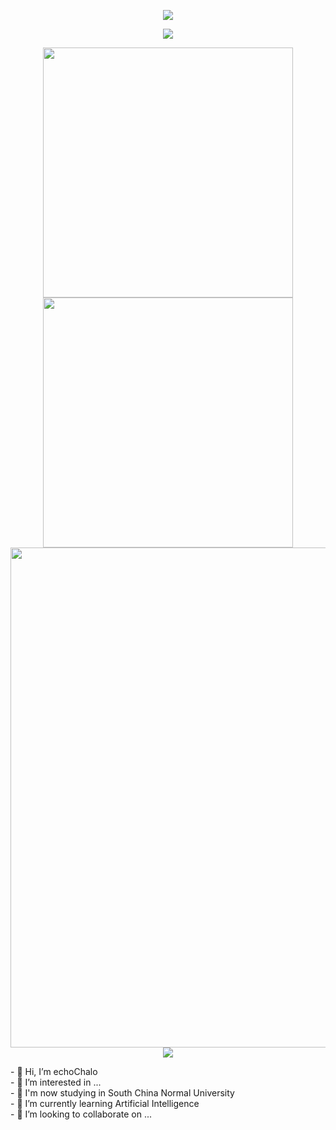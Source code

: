 <!-- header -->
<p align="center">
<img src="https://capsule-render.vercel.app/api?type=waving&color=timeGradient&height=300&&section=header&text=👋%20Hi&fontSize=90&fontAlign=50&fontAlignY=30&desc=I’m%20echoChalo&descAlign=50&descSize=30&descAlignY=60&animation=twinkling" />
</p>
<!--subheader -->
<p align="center">
<img src="https://readme-typing-svg.demolab.com?font=Montserrat&pause=1000&color=28F7E8&background=498FF600&center=true&vCenter=true&random=false&width=435&lines=Welcome+to+my+Github+profile+page!" />
</p>
<!-- data-->

<p align="center">
<img align="center" width="400" src="https://github-readme-stats.vercel.app/api?username=echoChalo&theme=transparent&include_all_commits=true&show_icons=true&hide_border=true" />
<img align="center" width="400" src="https://streak-stats.demolab.com?user=echoChalo&theme=tokyonight-duo&hide_border=true" />
<br/>
<img width="800" src="https://github-readme-activity-graph.vercel.app/graph?username=echoChalo&theme=github-compact&hide_border=true&area=true" />
<br/>
<img align="center" src="https://github-readme-stats.vercel.app/api/top-langs/?username=echoChalo&theme=transparent&hide_border=true&layout=donut-vertical&langs_count=6" />
<br/>
</p>
- 👋 Hi, I’m echoChalo<br/>
- 👀 I’m interested in ...<br/>
- 📕 I'm now studying in South China Normal University<br/>
- 🌱 I’m currently learning Artificial Intelligence<br/>
- 💞️ I’m looking to collaborate on ...<br/>

<!---
echoChalo/echoChalo is a ✨ special ✨ repository because its `README.md` (this file) appears on your GitHub profile.
You can click the Preview link to take a look at your changes.
--->
